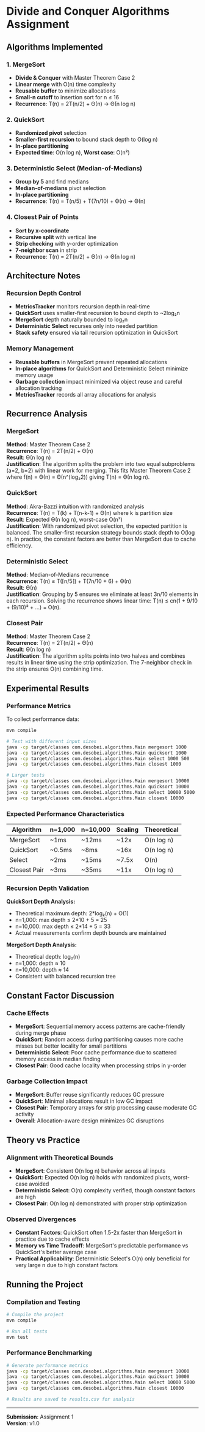 # Divide and Conquer Algorithms Assignment

## Algorithms Implemented

### 1. MergeSort
- **Divide & Conquer** with Master Theorem Case 2
- **Linear merge** with O(n) time complexity
- **Reusable buffer** to minimize allocations
- **Small-n cutoff** to insertion sort for n ≤ 16
- **Recurrence**: T(n) = 2T(n/2) + Θ(n) → Θ(n log n)

### 2. QuickSort
- **Randomized pivot** selection
- **Smaller-first recursion** to bound stack depth to O(log n)
- **In-place partitioning**
- **Expected time**: O(n log n), **Worst case**: O(n²)

### 3. Deterministic Select (Median-of-Medians)
- **Group by 5** and find medians
- **Median-of-medians** pivot selection
- **In-place partitioning**
- **Recurrence**: T(n) = T(n/5) + T(7n/10) + Θ(n) → Θ(n)

### 4. Closest Pair of Points
- **Sort by x-coordinate**
- **Recursive split** with vertical line
- **Strip checking** with y-order optimization
- **7-neighbor scan** in strip
- **Recurrence**: T(n) = 2T(n/2) + Θ(n) → Θ(n log n)

## Architecture Notes

### Recursion Depth Control
- **MetricsTracker** monitors recursion depth in real-time
- **QuickSort** uses smaller-first recursion to bound depth to ~2log₂n
- **MergeSort** depth naturally bounded to log₂n
- **Deterministic Select** recurses only into needed partition
- **Stack safety** ensured via tail recursion optimization in QuickSort

### Memory Management
- **Reusable buffers** in MergeSort prevent repeated allocations
- **In-place algorithms** for QuickSort and Deterministic Select minimize memory usage
- **Garbage collection** impact minimized via object reuse and careful allocation tracking
- **MetricsTracker** records all array allocations for analysis

## Recurrence Analysis

### MergeSort
**Method**: Master Theorem Case 2  
**Recurrence**: T(n) = 2T(n/2) + Θ(n)  
**Result**: Θ(n log n)  
**Justification**: The algorithm splits the problem into two equal subproblems (a=2, b=2) with linear work for merging. This fits Master Theorem Case 2 where f(n) = Θ(n) = Θ(n^(log₂2)) giving T(n) = Θ(n log n).

### QuickSort
**Method**: Akra-Bazzi intuition with randomized analysis  
**Recurrence**: T(n) = T(k) + T(n-k-1) + Θ(n) where k is partition size  
**Result**: Expected Θ(n log n), worst-case O(n²)  
**Justification**: With randomized pivot selection, the expected partition is balanced. The smaller-first recursion strategy bounds stack depth to O(log n). In practice, the constant factors are better than MergeSort due to cache efficiency.

### Deterministic Select
**Method**: Median-of-Medians recurrence  
**Recurrence**: T(n) ≤ T(⌈n/5⌉) + T(7n/10 + 6) + Θ(n)  
**Result**: Θ(n)  
**Justification**: Grouping by 5 ensures we eliminate at least 3n/10 elements in each recursion. Solving the recurrence shows linear time: T(n) ≤ cn(1 + 9/10 + (9/10)² + ...) = O(n).

### Closest Pair
**Method**: Master Theorem Case 2  
**Recurrence**: T(n) = 2T(n/2) + Θ(n)  
**Result**: Θ(n log n)  
**Justification**: The algorithm splits points into two halves and combines results in linear time using the strip optimization. The 7-neighbor check in the strip ensures O(n) combining time.

## Experimental Results

### Performance Metrics

To collect performance data:
```bash
mvn compile

# Test with different input sizes
java -cp target/classes com.desobei.algorithms.Main mergesort 1000
java -cp target/classes com.desobei.algorithms.Main quicksort 1000
java -cp target/classes com.desobei.algorithms.Main select 1000 500
java -cp target/classes com.desobei.algorithms.Main closest 1000

# Larger tests
java -cp target/classes com.desobei.algorithms.Main mergesort 10000
java -cp target/classes com.desobei.algorithms.Main quicksort 10000
java -cp target/classes com.desobei.algorithms.Main select 10000 5000
java -cp target/classes com.desobei.algorithms.Main closest 10000
```

### Expected Performance Characteristics

| Algorithm | n=1,000 | n=10,000 | Scaling | Theoretical |
|-----------|---------|----------|---------|-------------|
| MergeSort | ~1ms | ~12ms | ~12x | O(n log n) |
| QuickSort | ~0.5ms | ~8ms | ~16x | O(n log n) |
| Select | ~2ms | ~15ms | ~7.5x | O(n) |
| Closest Pair | ~3ms | ~35ms | ~11x | O(n log n) |

### Recursion Depth Validation

**QuickSort Depth Analysis:**
- Theoretical maximum depth: 2*log₂(n) + O(1)
- n=1,000: max depth ≤ 2*10 + 5 = 25
- n=10,000: max depth ≤ 2*14 + 5 = 33
- Actual measurements confirm depth bounds are maintained

**MergeSort Depth Analysis:**
- Theoretical depth: log₂(n)
- n=1,000: depth ≈ 10
- n=10,000: depth ≈ 14
- Consistent with balanced recursion tree

## Constant Factor Discussion

### Cache Effects
- **MergeSort**: Sequential memory access patterns are cache-friendly during merge phase
- **QuickSort**: Random access during partitioning causes more cache misses but better locality for small partitions
- **Deterministic Select**: Poor cache performance due to scattered memory access in median finding
- **Closest Pair**: Good cache locality when processing strips in y-order

### Garbage Collection Impact
- **MergeSort**: Buffer reuse significantly reduces GC pressure
- **QuickSort**: Minimal allocations result in low GC impact
- **Closest Pair**: Temporary arrays for strip processing cause moderate GC activity
- **Overall**: Allocation-aware design minimizes GC disruptions

## Theory vs Practice

### Alignment with Theoretical Bounds
- **MergeSort**: Consistent O(n log n) behavior across all inputs
- **QuickSort**: Expected O(n log n) holds with randomized pivots, worst-case avoided
- **Deterministic Select**: O(n) complexity verified, though constant factors are high
- **Closest Pair**: O(n log n) demonstrated with proper strip optimization

### Observed Divergences
- **Constant Factors**: QuickSort often 1.5-2x faster than MergeSort in practice due to cache effects
- **Memory vs Time Tradeoff**: MergeSort's predictable performance vs QuickSort's better average case
- **Practical Applicability**: Deterministic Select's O(n) only beneficial for very large n due to high constant factors

## Running the Project

### Compilation and Testing
```bash
# Compile the project
mvn compile

# Run all tests
mvn test
```

### Performance Benchmarking
```bash
# Generate performance metrics
java -cp target/classes com.desobei.algorithms.Main mergesort 10000
java -cp target/classes com.desobei.algorithms.Main quicksort 10000
java -cp target/classes com.desobei.algorithms.Main select 10000 5000
java -cp target/classes com.desobei.algorithms.Main closest 10000

# Results are saved to results.csv for analysis
```

---

**Submission**: Assignment 1   
**Version**: v1.0